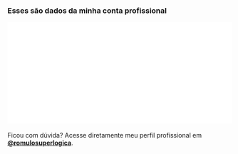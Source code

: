 ### Esses são dados da minha conta profissional

<p align="left">
  <a href="https://github.com/romulosuperlogica">
    <img 
      src="./github-activity-radical.svg" 
      alt="Estatísticas de Atividade Profissional" 
    />
  </a>
</p>

Ficou com dúvida? Acesse diretamente meu perfil profissional em **[@romulosuperlogica](https://github.com/romulosuperlogica)**.
